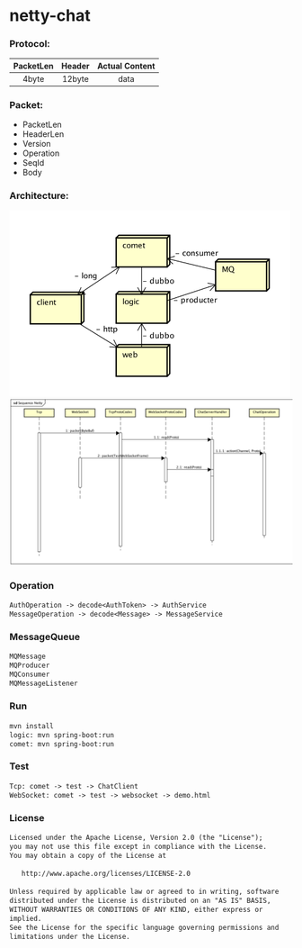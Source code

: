 # netty-chat

### Protocol:

| PacketLen  | Header  | Actual Content |
| :----: |:-------:| :-------------:|
| 4byte  | 12byte   |   data  |

###  Packet:
- PacketLen
- HeaderLen
- Version
- Operation
- SeqId
- Body

### Architecture:

<img src="https://raw.githubusercontent.com/im-qq/netty-chat/master/docs/architecture.png" width="500">
<img src="https://raw.githubusercontent.com/im-qq/netty-chat/master/docs/proto.png" width="800">

### Operation

    AuthOperation -> decode<AuthToken> -> AuthService
    MessageOperation -> decode<Message> -> MessageService

### MessageQueue

    MQMessage
    MQProducer
    MQConsumer
    MQMessageListener

### Run

    mvn install
    logic: mvn spring-boot:run
    comet: mvn spring-boot:run

### Test

    Tcp: comet -> test -> ChatClient
    WebSocket: comet -> test -> websocket -> demo.html
    
### License
    
    Licensed under the Apache License, Version 2.0 (the "License");
    you may not use this file except in compliance with the License.
    You may obtain a copy of the License at
    
       http://www.apache.org/licenses/LICENSE-2.0
    
    Unless required by applicable law or agreed to in writing, software
    distributed under the License is distributed on an "AS IS" BASIS,
    WITHOUT WARRANTIES OR CONDITIONS OF ANY KIND, either express or implied.
    See the License for the specific language governing permissions and
    limitations under the License.